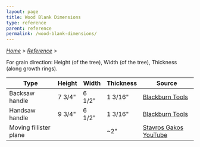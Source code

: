 ```yaml
---
layout: page
title: Wood Blank Dimensions
type: reference
parent: reference
permalink: /wood-blank-dimensions/
---
```

<i>[Home](/) > [Reference](/reference/) ></i>

For grain direction: Height (of the tree), Width (of the tree), Thickness (along growth rings).

| Type | Height | Width | Thickness | Source |
| ---- | ------ | ----- | --------- | ------ |
| Backsaw handle | 7 3/4" | 6 1/2" | 1 3/16" | [Blackburn Tools](https://www.blackburntools.com/new-tools/wood/am-beech-saw-handles/index.html)
| Handsaw handle | 9 3/4" | 6 1/2" | 1 3/16" | [Blackburn Tools](https://www.blackburntools.com/new-tools/wood/am-beech-saw-handles/index.html)
| Moving fillister plane | | | ~2" | [Stavros Gakos YouTube](https://youtu.be/kbpksoPV85Y?t=528)